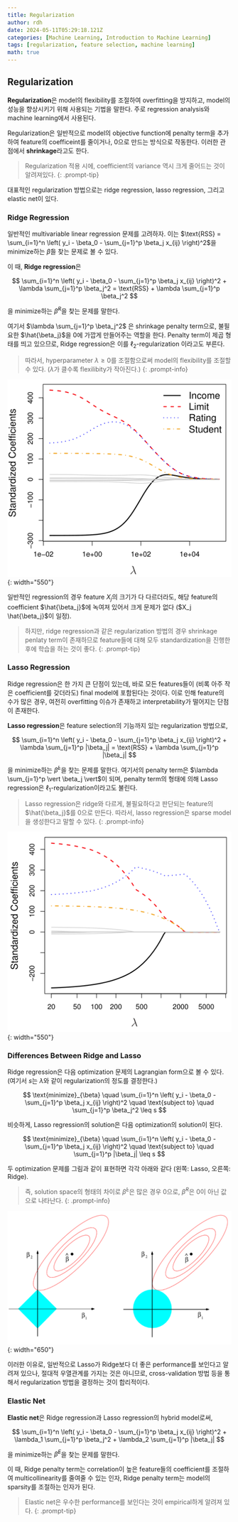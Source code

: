 ```yaml
---
title: Regularization
author: rdh
date: 2024-05-11T05:29:18.121Z
categories: [Machine Learning, Introduction to Machine Learning]
tags: [regularization, feature selection, machine learning]
math: true
---
```

## Regularization
**Regularization**은 model의 flexibility를 조절하여 overfitting을 방지하고, model의 성능을 향상시키기 위해 사용되는 기법을 말한다. 주로 regression analysis와 machine learning에서 사용된다.

Regularization은 일반적으로 model의 objective function에 penalty term을 추가하여 feature의 coefficeint를 줄이거나, 0으로 만드는 방식으로 작동한다. 이러한 관점에서 **shrinkage**라고도 한다. 

> Regularization 적용 시에, coefficient의 variance 역시 크게 줄어드는 것이 알려져있다.
{: .prompt-tip}

대표적인 regularization 방법으로는 ridge regression, lasso regression, 그리고 elastic net이 있다.

### Ridge Regression
일반적인 multivariable linear regression 문제를 고려하자. 이는 $\text{RSS} = \sum_{i=1}^n \left( y_i - \beta_0 - \sum_{j=1}^p \beta_j x_{ij} \right)^2$을 minimize하는 $\hat{\beta}$을 찾는 문제로 볼 수 있다.

이 때, **Ridge regression**은 

$$
\sum_{i=1}^n \left( y_i - \beta_0 - \sum_{j=1}^p \beta_j x_{ij} \right)^2 + \lambda \sum_{j=1}^p \beta_j^2 = \text{RSS} + \lambda \sum_{j=1}^p \beta_j^2
$$

을 minimize하는 $\hat{\beta}^R$을 찾는 문제를 말한다.

여기서 $\lambda \sum_{j=1}^p \beta_j^2$ 은 shrinkage penalty term으로, 불필요한 $\hat{\beta_j}$을 0에 가깝게 만들어주는 역할을 한다. Penalty term이 제곱 형태를 띄고 있으므로, Ridge regression은 이를 $\ell_2$-regularization 이라고도 부른다.

> 따라서, hyperparameter $\lambda \ge 0$를 조절함으로써 model의 flexibility를 조절할 수 있다. ($\lambda$가 클수록 flexilibity가 작아진다.)
{: .prompt-info}

![](/assets/img/regularization-01.png){: width="550"}

일반적인 regression의 경우 feature $X_j$의 크기가 다 다르더라도, 해당 feature의 coefficient $\hat{\beta_j}$에 녹여져 있어서 크게 문제가 없다 ($X_j \hat{\beta_j}$이 일정).

> 하지만, ridge regression과 같은 regularization 방법의 경우 shrinkage penlaty term이 존재하므로 feature들에 대해 모두 standardization을 진행한 후에 학습을 하는 것이 좋다.
{: .prompt-tip}

### Lasso Regression
Ridge regression은 한 가지 큰 단점이 있는데, 바로 모든 features들이 (비록 아주 작은 coefficient를 갖더라도) final model에 포함된다는 것이다. 이로 인해 feature의 수가 많은 경우, 여전히 overfitting 이슈가 존재하고 interpretability가 떨어지는 단점이 존재한다. 

**Lasso regression**은 feature selection의 기능까지 있는 regularization 방법으로, 

$$
\sum_{i=1}^n \left( y_i - \beta_0 - \sum_{j=1}^p \beta_j x_{ij} \right)^2 + \lambda \sum_{j=1}^p |\beta_j| = \text{RSS} + \lambda \sum_{j=1}^p |\beta_j|
$$

을 minimize하는 $\hat{\beta}^L$을 찾는 문제를 말한다. 여기서의 penalty term은 $\lambda \sum_{j=1}^p \vert \beta_j \vert$이 되며, penalty term의 형태에 의해 Lasso regression은 $\ell_1$-regularization이라고도 불린다.

> Lasso regression은 ridge와 다르게, 불필요하다고 판단되는 feature의 $\hat{\beta_j}$를 0으로 만든다. 따라서, lasso regression은 sparse model을 생성한다고 말할 수 있다.
{: .prompt-info}

![](/assets/img/regularization-02.png){: width="550"}

### Differences Between Ridge and Lasso
Ridge regression은 다음 optimization 문제의 Lagrangian form으로 볼 수 있다. (여기서 $s$는 $\lambda$와 같이 regularization의 정도를 결정한다.)

$$
\text{minimize}_{\beta} \quad \sum_{i=1}^n \left( y_i - \beta_0 - \sum_{j=1}^p \beta_j x_{ij} \right)^2 \quad \text{subject to} \quad \sum_{j=1}^p \beta_j^2 \leq s
$$

비슷하게, Lasso regression의 solution은 다음 optimization의 solution이 된다.

$$
\text{minimize}_{\beta} \quad \sum_{i=1}^n \left( y_i - \beta_0 - \sum_{j=1}^p \beta_j x_{ij} \right)^2 \quad \text{subject to} \quad \sum_{j=1}^p |\beta_j| \leq s
$$

두 optimization 문제를 그림과 같이 표현하면 각각 아래와 같다 (왼쪽: Lasso, 오른쪽: Ridge).

> 즉, solution space의 형태의 차이로 $\hat{\beta}^L$은 많은 경우 0으로, $\hat{\beta}^R$은 0이 아닌 값으로 나타난다.
{: .prompt-info}

![](/assets/img/regularization-03.png){: width="650"}

이러한 이유로, 일반적으로 Lasso가 Ridge보다 더 좋은 performance를 보인다고 알려져 있으나, 절대적 우열관계를 가지는 것은 아니므로, cross-validation 방법 등을 통해서 regularization 방법을 결정하는 것이 합리적이다.

### Elastic Net
**Elastic net**은 Ridge regression과 Lasso regression의 hybrid model로써,

$$
\sum_{i=1}^n \left( y_i - \beta_0 - \sum_{j=1}^p \beta_j x_{ij} \right)^2 + \lambda_1 \sum_{j=1}^p \beta_j^2 + \lambda_2 \sum_{j=1}^p |\beta_j|
$$

을 minimize하는 $\hat{\beta}^E$을 찾는 문제를 말한다. 

이 때, Ridge penalty term는 correlation이 높은 feature들의 coefficient를 조절하여 multicollinearity를 줄여줄 수 있는 인자, Ridge penalty term는 model의 sparsity를 조절하는 인자가 된다.

> Elastic net은 우수한 performance를 보인다는 것이 empirical하게 알려져 있다.
{: .prompt-tip}

